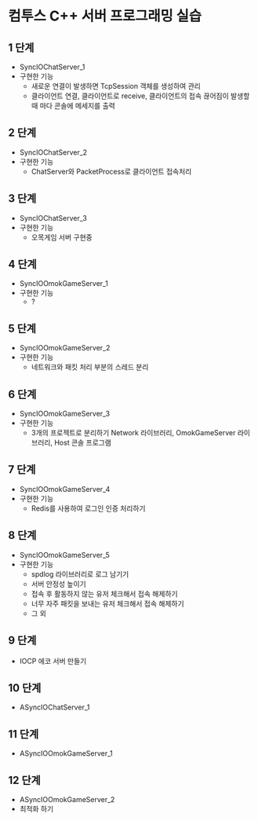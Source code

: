 # 컴투스 C++ 서버 프로그래밍 실습
  
## 1 단계
- SyncIOChatServer_1
- 구현한 기능
    - 새로운 연결이 발생하면 TcpSession 객체를 생성하여 관리
    - 클라이언트 연결, 클라이언트로  receive,  클라이언트의 접속 끊어짐이 발생할 때 마다 콘솔에 메세지를 출력
      
      
## 2 단계
- SyncIOChatServer_2
- 구현한 기능
    - ChatServer와 PacketProcess로 클라이언트 접속처리
  
  
## 3 단계
- SyncIOChatServer_3
- 구현한 기능
    - 오목게임 서버 구현중
  
  
## 4 단계
- SyncIOOmokGameServer_1
- 구현한 기능
    - ?
  
## 5 단계
- SyncIOOmokGameServer_2
- 구현한 기능
    - 네트워크와 패킷 처리 부분의 스레드 분리
  

## 6 단계
- SyncIOOmokGameServer_3
- 구현한 기능
    - 3개의 프로젝트로 분리하기 Network 라이브러리, OmokGameServer 라이브러리, Host 콘솔 프로그램
  
  
## 7 단계  
- SyncIOOmokGameServer_4
- 구현한 기능
    - Redis를 사용하여 로그인 인증 처리하기
  
  
## 8 단계
- SyncIOOmokGameServer_5
- 구현한 기능
    - spdlog 라이브러리로 로그 남기기
    - 서버 안정성 높이기
    - 접속 후 활동하지 않는 유저 체크해서 접속 해제하기
    - 너무 자주 패킷을 보내는 유저 체크해서 접속 해제하기
    - 그 외
  

## 9 단계  
- IOCP 에코 서버 만들기
  
  
## 10 단계
- ASyncIOChatServer_1
  
  
## 11 단계    
- ASyncIOOmokGameServer_1
  
  
## 12 단계    
- ASyncIOOmokGameServer_2
- 최적화 하기
